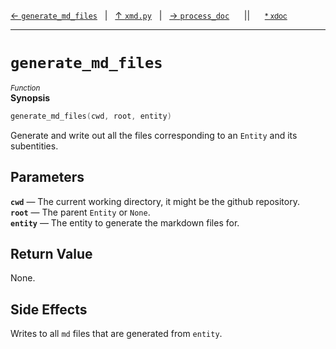 [&#8592; `generate_md_files`](xmd.py--generate_md_files.md)&nbsp;&nbsp;&nbsp;|&nbsp;&nbsp;&nbsp;[&#8593; `xmd.py`](xmd.py.md)&nbsp;&nbsp;&nbsp;|&nbsp;&nbsp;&nbsp;[&#8594; `process_doc`](xmd.py--process_doc.md)&nbsp;&nbsp;&nbsp;&nbsp;&nbsp;&nbsp;||&nbsp;&nbsp;&nbsp;&nbsp;&nbsp;&nbsp;<small>[\* xdoc](../xdoc/xmd.py.xmd#L289)</small>
***

# `generate_md_files`
<small>*Function*</small>  
**Synopsis**

```cpp
generate_md_files(cwd, root, entity)
```

Generate and write out all the files corresponding to an `Entity` and its subentities.

## Parameters
**`cwd`** &#8213; The current working directory, it might be the github repository.  
**`root`** &#8213; The parent `Entity` or `None`.  
**`entity`** &#8213; The entity to generate the markdown files for.  
## Return Value

None.

## Side Effects

Writes to all `md` files that are generated from `entity`.



